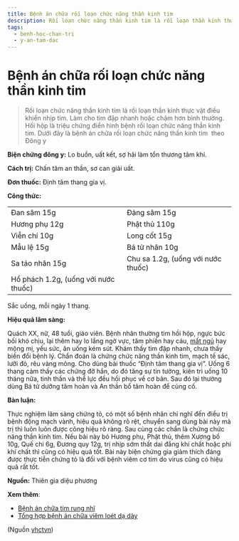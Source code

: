 ```yaml
---
title: Bệnh án chữa rối loạn chức năng thần kinh tim
description: Rối loạn chức năng thần kinh tim là rồi loạn thần kinh thực vật điều khiển nhịp tim. Làm cho tim đập nhanh hoặc chậm hơn bình thường. Hồi hộp là triệu chứng điển hình bệnh rối loạn chức năng thần kinh tim. Dưới đây là bệnh án chữa rối loạn chức năng thần kinh tim  theo Đông y
tags:
  - benh-hoc-chan-tri
  - y-an-tam-dac
---
```


# Bệnh án chữa rối loạn chức năng thần kinh tim 

> Rối loạn chức năng thần kinh tim là rồi loạn thần kinh thực vật điều khiển nhịp tim. Làm cho tim đập nhanh hoặc chậm hơn bình thường. Hồi hộp là triệu chứng điển hình bệnh rối loạn chức năng thần kinh tim. Dưới đây là bệnh án chữa rối loạn chức năng thần kinh tim  theo Đông y


**Biện chứng đông y:** Lo buồn, uất kết, sợ hãi làm tổn thương tâm khí.


**Cách trị:** Chấn tâm an thần, sơ can giải uất. 


**Đơn thuốc:** Định tâm thang gia vị.


**Công thức:**




|  |  |
| --- | --- |
| Đan sâm 15g | Đảng sâm 15g |
| Hương phụ 12g | Phật thủ 110g |
| Viễn chí 10g | Long cốt 15g |
| Mẫu lệ 15g | Bá tử nhân 10g |
| Sa táo nhân 15g | Chu sa 1.2g, (uống với nước thuốc) |
| Hổ phách 1.2g, (uống với nước thuốc) |  |


Sắc uống, mỗi ngày 1 thang.


**Hiệu quả lâm sàng:** 





Quách XX, nữ, 48 tuổi, giáo viên. Bệnh nhân thường tim hồi hộp, ngực bức bối khó chịu, lại thêm hay lo lắng ngờ vực, tâm phiền hay cáu, [mất ngủ](/yhctvn/chung-mat-ngu-theo-dong-y) hay mộng mị, yếu sức, ăn uống kém sút. Khám thấy tim đập nhanh, chưa thấy biến đổi bệnh lý. Chẩn đoán là chứng chức năng thần kinh tim, mạch tế sác, lưỡi đỏ, rêu vàng mỏng. Cho dùng bài thuốc “Định tâm thang gia vị”. Uống 6 thang cảm thấy các chứng đỡ hắn, do đó tăng sự tin tưởng, kiên trì uống 10 tháng nữa, tinh thần và thể lực đều hồi phục về cơ bản. Sau đó lại thường dùng Bá tử dưỡng tâm hoàn và An thần bổ tâm hoàn để củng cố. 


**Bàn luận:** 


Thực nghiệm lâm sàng chứng tỏ, có một số bệnh nhân chỉ nghĩ đến điều trị bệnh động mạch vành, hiệu quả không rõ rệt, chuyển sang dùng bài này mà trị thì luôn luôn được công hiệu rõ ràng. Sau cùng các chẩn là chứng chức năng thần kinh tim. Nếu bài này bỏ Hương phụ, Phật thủ, thêm Xương bồ 10g, Quế chi 6g, Đương quy 12g, trị nhịp sớm thất dai đắng khí chất hoặc phi khí chất thì cũng có hiệu quả tốt. Bài này biện chứng gia giảm thích đáng được thực tiễn chứng tỏ là đối với bệnh viêm cơ tim do virus cũng có hiệu quả rất tốt.


**Nguồn:** Thiên gia diệu phương


**Xem thêm**:


* [Bệnh án chữa tim rung nhĩ](/yhctvn/benh-an-chua-tim-rung-nhi)
* [Tổng hợp bệnh án chữa viêm loét dạ dày](/yhctvn/benh-an-chua-viem-loet-da-day)

(Nguồn <a href="https://yhctvn.com/benh-an-chua-roi-loan-chuc-nang-than-kinh-tim/" target="_blank">yhctvn</a>)
